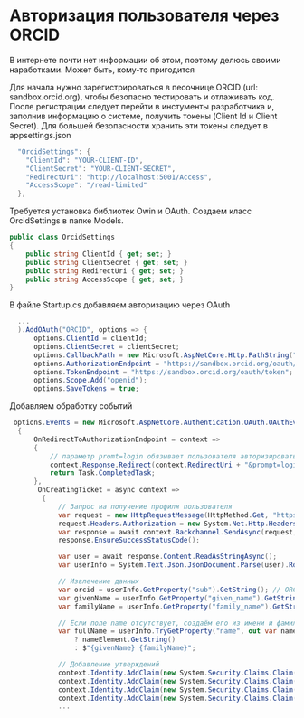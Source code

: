 # Авторизация пользователя через ORCID

В интернете почти нет информации об этом, поэтому делюсь своими наработками. Может быть, кому-то пригодится

Для начала нужно зарегистрироваться в песочнице ORCID (url: sandbox.orcid.org), чтобы безопасно тестировать и отлаживать код. После регистрации следует перейти в инстументы разработчика и, заполнив информацию о системе, получить токены (Client Id и Client Secret). 
Для большей безопасности хранить эти токены следует в appsettings.json

```C#
  "OrcidSettings": {
    "ClientId": "YOUR-CLIENT-ID",
    "ClientSecret": "YOUR-CLIENT-SECRET",
    "RedirectUri": "http://localhost:5001/Access",
    "AccessScope": "/read-limited"
  },
```
Требуется установка библиотек Owin и OAuth. Создаем класс OrcidSettings в папке Models.

```C#
public class OrcidSettings
{
    public string ClientId { get; set; }
    public string ClientSecret { get; set; }
    public string RedirectUri { get; set; }
    public string AccessScope { get; set; }
}
```

В файле Startup.cs добавляем авторизацию через OAuth

```C#
  ...
  ).AddOAuth("ORCID", options => {
      options.ClientId = clientId;
      options.ClientSecret = clientSecret;
      options.CallbackPath = new Microsoft.AspNetCore.Http.PathString("/" + redirectUri);
      options.AuthorizationEndpoint = "https://sandbox.orcid.org/oauth/authorize";
      options.TokenEndpoint = "https://sandbox.orcid.org/oauth/token";
      options.Scope.Add("openid");
      options.SaveTokens = true;
```

Добавляем обработку событий

```C#
 options.Events = new Microsoft.AspNetCore.Authentication.OAuth.OAuthEvents
  {
      OnRedirectToAuthorizationEndpoint = context =>
      {
          // параметр promt=login обязывает пользователя авторизироваться по запросу, игнорируя единый вход
          context.Response.Redirect(context.RedirectUri + "&prompt=login");
          return Task.CompletedTask;
      },
       OnCreatingTicket = async context =>
        {
            // Запрос на получение профиля пользователя
            var request = new HttpRequestMessage(HttpMethod.Get, "https://sandbox.orcid.org/oauth/userinfo");
            request.Headers.Authorization = new System.Net.Http.Headers.AuthenticationHeaderValue("Bearer", context.AccessToken);
            var response = await context.Backchannel.SendAsync(request, HttpCompletionOption.ResponseHeadersRead, context.HttpContext.RequestAborted);
            response.EnsureSuccessStatusCode();

            var user = await response.Content.ReadAsStringAsync();
            var userInfo = System.Text.Json.JsonDocument.Parse(user).RootElement;

            // Извлечение данных
            var orcid = userInfo.GetProperty("sub").GetString(); // ORCID ID авторизированного пользователя
            var givenName = userInfo.GetProperty("given_name").GetString(); // имя пользователя
            var familyName = userInfo.GetProperty("family_name").GetString(); // фамилия пользователя

            // Если поле name отсутствует, создаём его из имени и фамилии
            var fullName = userInfo.TryGetProperty("name", out var nameElement) && nameElement.ValueKind != System.Text.Json.JsonValueKind.Null
                ? nameElement.GetString()
                : $"{givenName} {familyName}";

            // Добавление утверждений
            context.Identity.AddClaim(new System.Security.Claims.Claim("urn:orcid:orcid", orcid));
            context.Identity.AddClaim(new System.Security.Claims.Claim(System.Security.Claims.ClaimTypes.Name, fullName));
            context.Identity.AddClaim(new System.Security.Claims.Claim(System.Security.Claims.ClaimTypes.GivenName, givenName));
            context.Identity.AddClaim(new System.Security.Claims.Claim(System.Security.Claims.ClaimTypes.Surname, familyName));
            ...
```
